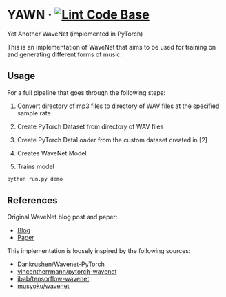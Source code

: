 # YAWN &middot; [![Lint Code Base](https://github.com/garrettgibo/WaveNetClone/actions/workflows/linter.yml/badge.svg)](https://github.com/garrettgibo/WaveNetClone/actions/workflows/linter.yml)

Yet Another WaveNet (implemented in PyTorch)

This is an implementation of WaveNet that aims to be used for training on and
generating different forms of music.

## Usage

For a full pipeline that goes through the following steps:

1. Convert directory of mp3 files to directory of WAV files at the specified
sample rate

2. Create PyTorch Dataset from directory of WAV files

3. Create PyTorch DataLoader from the custom dataset created in [2]

4. Creates WaveNet Model

5. Trains model

```sh
python run.py demo
```

## References

Original WaveNet blog post and paper:

- [Blog](https://deepmind.com/blog/article/wavenet-generative-model-raw-audio)
- [Paper](https://arxiv.org/abs/1609.03499)

This implementation is loosely inspired by the following sources:

- [Dankrushen/Wavenet-PyTorch](https://github.com/Dankrushen/Wavenet-PyTorch)
- [vincentherrmann/pytorch-wavenet](https://github.com/vincentherrmann/pytorch-wavenet)
- [ibab/tensorflow-wavenet](https://github.com/ibab/tensorflow-wavenet)
- [musyoku/wavenet](https://github.com/musyoku/wavenet)
